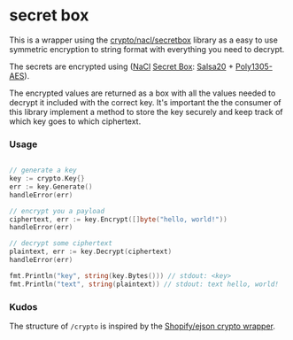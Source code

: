 # secret box
This is a wrapper using the [crypto/nacl/secretbox](https://godoc.org/golang.org/x/crypto/nacl/secretbox) library as a easy to use symmetric encryption to string format with everything you need to decrypt.

The secrets are encrypted using ([NaCl](http://nacl.cr.yp.to/) [Secret Box](http://nacl.cr.yp.to/secretbox.html):
[Salsa20](http://en.wikipedia.org/wiki/Salsa20) +
[Poly1305-AES](http://en.wikipedia.org/wiki/Poly1305-AES)).

The encrypted values are returned as a box with all the values needed to decrypt it included with the correct key. It's important the the consumer of this library implement a method to store the key securely and keep track of which key goes to which ciphertext.  

### Usage

```go

// generate a key
key := crypto.Key{}
err := key.Generate()
handleError(err)

// encrypt you a payload
ciphertext, err := key.Encrypt([]byte("hello, world!"))
handleError(err)

// decrypt some ciphertext
plaintext, err := key.Decrypt(ciphertext)
handleError(err)

fmt.Println("key", string(key.Bytes())) // stdout: <key>
fmt.Println("text", string(plaintext)) // stdout: text hello, world!


```

### Kudos 

The structure of `/crypto` is inspired by the [Shopify/ejson crypto wrapper](https://github.com/Shopify/ejson/tree/master/crypto).